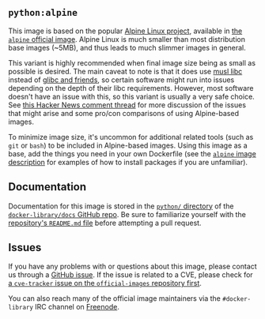 
## `python:alpine`

This image is based on the popular [Alpine Linux project][34], available in [the `alpine` official image][35]. Alpine Linux is much smaller than most distribution base images (~5MB), and thus leads to much slimmer images in general. 

   [34]: http://alpinelinux.org
   [35]: https://hub.docker.com/_/alpine

This variant is highly recommended when final image size being as small as possible is desired. The main caveat to note is that it does use [musl libc][36] instead of [glibc and friends][37], so certain software might run into issues depending on the depth of their libc requirements. However, most software doesn't have an issue with this, so this variant is usually a very safe choice. See [this Hacker News comment thread][38] for more discussion of the issues that might arise and some pro/con comparisons of using Alpine-based images. 

   [36]: http://www.musl-libc.org
   [37]: http://www.etalabs.net/compare_libcs.html
   [38]: https://news.ycombinator.com/item?id=10782897

To minimize image size, it's uncommon for additional related tools (such as `git` or `bash`) to be included in Alpine-based images. Using this image as a base, add the things you need in your own Dockerfile (see the [`alpine` image description][39] for examples of how to install packages if you are unfamiliar). 

   [39]: https://hub.docker.com/_/alpine/


## Documentation 

Documentation for this image is stored in the [`python/` directory][49] of the [`docker-library/docs` GitHub repo][50]. Be sure to familiarize yourself with the [repository's `README.md` file][51] before attempting a pull request. 

   [49]: https://github.com/docker-library/docs/tree/master/python
   [50]: https://github.com/docker-library/docs
   [51]: https://github.com/docker-library/docs/blob/master/README.md

## Issues 

If you have any problems with or questions about this image, please contact us through a [GitHub issue][52]. If the issue is related to a CVE, please check for [a `cve-tracker` issue on the `official-images` repository first][53]. 

   [52]: https://github.com/docker-library/python/issues
   [53]: https://github.com/docker-library/official-images/issues?q=label%3Acve-tracker

You can also reach many of the official image maintainers via the `#docker-library` IRC channel on [Freenode][54]. 

   [54]: https://freenode.net

